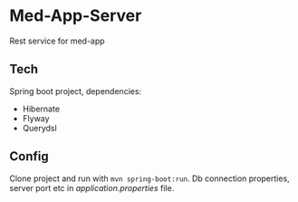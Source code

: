 # Med-App-Server

Rest service for med-app

## Tech

Spring boot project, dependencies:
- Hibernate
- Flyway
- Querydsl

## Config

Clone project and run with `mvn spring-boot:run`. Db connection properties, server port etc in _application.properties_ file.
